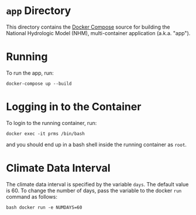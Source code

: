 # `app` Directory

This directory contains the [Docker Compose](https://docs.docker.com/compose/) source for building the National Hydrologic Model (NHM), multi-container application (a.k.a. "app").

# Running

To run the app, run:

```
docker-compose up --build
```

# Logging in to the Container

To login to the running container, run:

```
docker exec -it prms /bin/bash
```

and you should end up in a bash shell inside the running container as `root`.

# Climate Data Interval

The climate data interval is specified by the variable `days`. The default value is 60. To change the number of days, pass the variable to the docker `run` command as follows:

```
bash docker run -e NUMDAYS=60
```
